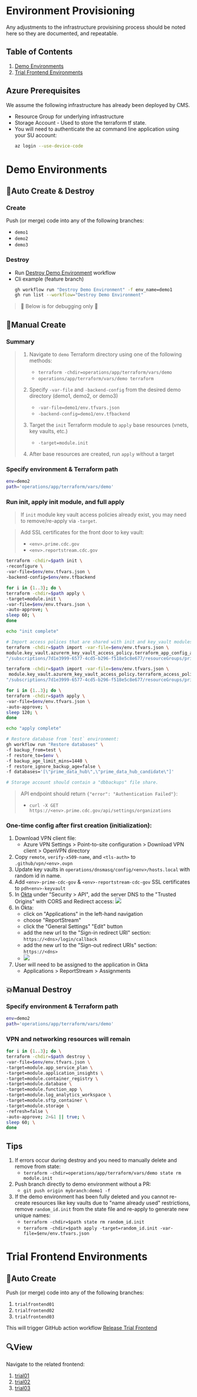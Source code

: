 # Environment Provisioning
Any adjustments to the infrastructure provisining process should be noted here so they are documented, and repeatable.

## Table of Contents
1. [Demo Environments](#demo-environments)
2. [Trial Frontend Environments](#trial-frontend-environments)

## Azure Prerequisites
We assume the following infrastructure has already been deployed by CMS.
 - Resource Group for underlying infrastructure
 - Storage Account - Used to store the terraform tf state.
 - You will need to authenticate the az command line application using your SU account:
   ```sh
   az login --use-device-code
   ```

# Demo Environments

## 🚀Auto Create & Destroy

### Create

Push (or merge) code into any of the following branches:
  * `demo1`
  * `demo2`
  * `demo3`

### Destroy

  * Run [Destroy Demo Environment](../../.github/workflows/destroy_demo_environment.yml) workflow
   * Cli example (feature branch)
      ```bash
      gh workflow run "Destroy Demo Environment" -f env_name=demo1
      gh run list --workflow="Destroy Demo Environment"
      ```

> 🚧 Below is for debugging only 🚧

## 🔧Manual Create

### Summary
> 1. Navigate to `demo` Terraform directory using one of the following methods:
>    * `terraform -chdir=operations/app/terraform/vars/demo`
>    * `operations/app/terraform/vars/demo terraform`
>
> 2. Specify `-var-file` and `-backend-config` from the desired demo directory (demo1, demo2, or demo3)
>    * `-var-file=demo1/env.tfvars.json`
>    * `-backend-config=demo1/env.tfbackend`
>
> 3. Target the `init` Terraform module to `apply` base resources (vnets, key vaults, etc.)
>    * `-target=module.init`
>
> 4. After base resources are created, run `apply` without a target

### Specify environment & Terraform path
```bash
env=demo2
path='operations/app/terraform/vars/demo'
```

### Run init, apply init module, and full apply
> If `init` module key vault access policies already exist, you may need to remove/re-apply via `-target`.

> Add SSL certificates for the front door to key vault:
> * `<env>.prime.cdc.gov`
> * `<env>.reportstream.cdc.gov`

```bash
terraform -chdir=$path init \
-reconfigure \
-var-file=$env/env.tfvars.json \
-backend-config=$env/env.tfbackend

for i in {1..3}; do \
terraform -chdir=$path apply \
-target=module.init \
-var-file=$env/env.tfvars.json \
-auto-approve; \
sleep 60; \
done

echo "init complete"

# Import access polices that are shared with init and key_vault modules
terraform -chdir=$path import -var-file=$env/env.tfvars.json \
module.key_vault.azurerm_key_vault_access_policy.terraform_app_config_access_policy[0] \
"/subscriptions/7d1e3999-6577-4cd5-b296-f518e5c8e677/resourceGroups/prime-data-hub-$env/providers/Microsoft.KeyVault/vaults/pdh$env-appconfigmt8/objectId/a58ee002-62c7-4a91-a2dc-4a837663aa00"

terraform -chdir=$path import -var-file=$env/env.tfvars.json \
 module.key_vault.azurerm_key_vault_access_policy.terraform_access_policy[0] \
"/subscriptions/7d1e3999-6577-4cd5-b296-f518e5c8e677/resourceGroups/prime-data-hub-$env/providers/Microsoft.KeyVault/vaults/pdh$env-keyvaultmt8/objectId/a58ee002-62c7-4a91-a2dc-4a837663aa00"

for i in {1..3}; do \
terraform -chdir=$path apply \
-var-file=$env/env.tfvars.json \
-auto-approve; \
sleep 120; \
done

echo "apply complete"

# Restore database from `test` environment:
gh workflow run "Restore databases" \
-f backup_from=test \
-f restore_to=$env \
-f backup_age_limit_mins=1440 \
-f restore_ignore_backup_age=false \
-f databases='[\"prime_data_hub\",\"prime_data_hub_candidate\"]'

# Storage account should contain a "dbbackups" file share.
```

> API endpoint should return `{"error": "Authentication Failed"}`:
> * `curl -X GET https://<env>.prime.cdc.gov/api/settings/organizations`

### One-time config after first creation (initialization):
 1. Download VPN client file:
    * Azure VPN Settings > Point-to-site configuration > Download VPN client > OpenVPN directory
 2. Copy `remote`, `verify-x509-name`, and `<tls-auth>` to `.github/vpn/<env>.ovpn`
 3. Update key vaults in `operations/dnsmasq/config/<env>/hosts.local` with random id in name.
 4. Add `<env>-prime-cdc-gov` & `<env>-reportstream-cdc-gov` SSL certificates to `pdh<env>-keyvault`
 5. In [Okta](https://reportstream-admin.oktapreview.com/) under "Security > API", add the server DNS to the "Trusted Origins" with CORS and Redirect access:
      ![](assets/trusted_origins.png)
 6. In Okta:
    * click on "Applications" in the left-hand navigation
    * choose "ReportStream"
    * click the "General Settings" "Edit" button
    * add the new url to the "Sign-in redirect URI" section: `https://<dns>/login/callback`
    * add the new url to the "Sign-out redirect URIs" section: `https://<dns>`
    * ![](assets/redirect_urls.png)
 7. User will need to be assigned to the application in Okta
    * Applications > ReportStream > Assignments

## 💥Manual Destroy

### Specify environment & Terraform path
```bash
env=demo2
path='operations/app/terraform/vars/demo'
```

### VPN and networking resources will remain
```bash
for i in {1..3}; do \
terraform -chdir=$path destroy \
-var-file=$env/env.tfvars.json \
-target=module.app_service_plan \
-target=module.application_insights \
-target=module.container_registry \
-target=module.database \
-target=module.function_app \
-target=module.log_analytics_workspace \
-target=module.sftp_container \
-target=module.storage \
-refresh=false \
-auto-approve; 2>&1 || true; \
sleep 60; \
done

```

## Tips
 1. If errors occur during destroy and you need to manually delete and remove from state:
    * `terraform -chdir=operations/app/terraform/vars/demo state rm module.init`
 2. Push branch directly to demo environment without a PR:
    *  `git push origin mybranch:demo1 -f`
 3. If the demo environment has been fully deleted and you cannot re-create resources like key vaults due to "name already used" restrictions, remove `random_id.init` from the state file and re-apply to generate new unique names:
    * `terraform -chdir=$path state rm random_id.init`
    * `terraform -chdir=$path apply -target=random_id.init -var-file=$env/env.tfvars.json`

# Trial Frontend Environments

## 🚀Auto Create

Push (or merge) code into any of the following branches:
  1. `trialfrontend01`
  2. `trialfrontend02`
  3. `trialfrontend03`

This will trigger GitHub action workflow [Release Trial Frontend](../../.github/workflows/release_trial_frontend.yml)

## 🔍View

Navigate to the related frontend:
  1. [trial01](https://pdhstagingpublictrial01.z13.web.core.windows.net/)
  2. [trial02](https://pdhstagingpublictrial02.z13.web.core.windows.net/)
  3. [trial03](https://pdhstagingpublictrial03.z13.web.core.windows.net/)
